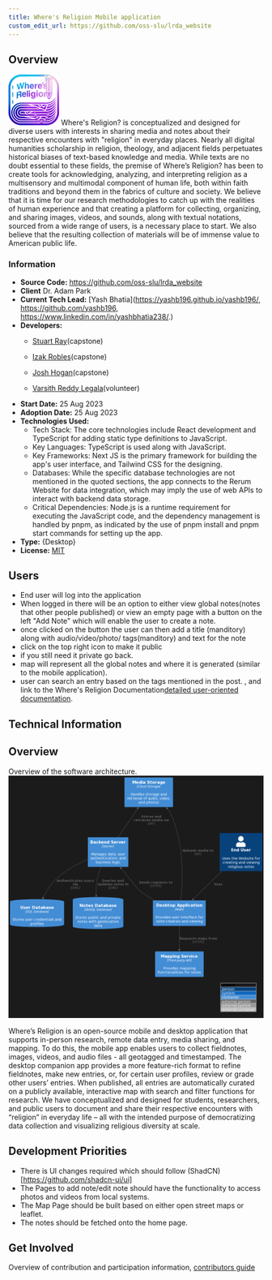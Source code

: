 ```yaml
---
title: Where's Religion Mobile application
custom_edit_url: https://github.com/oss-slu/lrda_website
---
```


## Overview

![Alt](100x100.png) Where's Religion? is conceptualized and designed for diverse users with interests in sharing media and notes about their respective encounters with "religion" in everyday places. Nearly all digital humanities scholarship in religion, theology, and adjacent fields perpetuates historical biases of text-based knowledge and media. While texts are no doubt essential to these fields, the premise of Where’s Religion? has been to create tools for acknowledging, analyzing, and interpreting religion as a multisensory and multimodal component of human life, both within faith traditions and beyond them in the fabrics of culture and society. We believe that it is time for our research methodologies to catch up with the realities of human experience and that creating a platform for collecting, organizing, and sharing images, videos, and sounds, along with textual notations, sourced from a wide range of users, is a necessary place to start. We also believe that the resulting collection of materials will be of immense value to American public life.

### Information

- **Source Code:** <https://github.com/oss-slu/lrda_website>
- **Client** Dr. Adam Park
- **Current Tech Lead:** [Yash Bhatia](https://yashb196.github.io/yashb196/, https://github.com/yashb196, https://www.linkedin.com/in/yashbhatia238/.)
- **Developers:**
  - [Stuart Ray](https://github.com/Stuartwastaken)(capstone)
  - [Izak Robles](https://github.com/izakrobles)(capstone)
  - [Josh Hogan](https://github.com/Josh-Hogan-87)(capstone)

  - [Varsith Reddy Legala](https://github.com/VarsithReddyLegala)(volunteer)
- **Start Date:** 25 Aug 2023
- **Adoption Date:** 25 Aug 2023
- **Technologies Used:** 
  - Tech Stack: The core technologies include React development and TypeScript for adding static type definitions to JavaScript​​.
  - Key Languages: TypeScript is used along with JavaScript​​​​.
  - Key Frameworks: Next JS is the primary framework for building the app's user interface, and Tailwind CSS for the designing​​.
  - Databases: While the specific database technologies are not mentioned in the quoted sections, the app connects to the Rerum Website for data integration, which may imply the use of web APIs to interact with backend data storage​​.
  - Critical Dependencies: Node.js is a runtime requirement for executing the JavaScript code, and the dependency management is handled by pnpm, as indicated by the use of pnpm install and pnpm start commands for setting up the app​​​​​​.
- **Type:** {Desktop}
- **License:** [MIT](https://opensource.org/license/mit/)

## Users

- End user will log into the application 
- When logged in there will be an option to either view global notes(notes that other people published) or view an empty page with a button on the left "Add Note" which will enable the user to create a note.
- once clicked on the button the user can then add a title (manditory) along with audio/video/photo/ tags(manditory) and text for the note 
- click on the top right icon to make it public
- if you still need it private go back.
- map will represent all the global notes and where it is generated (similar to the mobile application).
- user can search an entry based on the tags mentioned in the post.
, and link to the Where's Religion Documentation[detailed user-oriented documentation](https://github.com/oss-slu/lrda_website/blob/main/README.md).

## Technical Information

## Overview
Overview of the software architecture.
![Software Architecture](architecture.png)

Where’s Religion is an open-source mobile and desktop application that supports in-person research, remote data entry, media sharing, and mapping. To do this, the mobile app enables users to collect fieldnotes, images, videos, and audio files - all geotagged and timestamped. The desktop companion app provides a more feature-rich format to refine fieldnotes, make new entries, or, for certain user profiles, review or grade other users’ entries. When published, all entries are automatically curated on a publicly available, interactive map with search and filter functions for research. We have conceptualized and designed for students, researchers, and public users to document and share their respective encounters with “religion” in everyday life – all with the intended purpose of democratizing data collection and visualizing religious diversity at scale.

## Development Priorities

- There is UI changes required which should follow (ShadCN)[https://github.com/shadcn-ui/ui]
- The Pages to add note/edit note should have the functionality to access photos and videos from local systems.
- The Map Page should be built based on either open street maps or leaflet.
- The notes should be fetched onto the home page.

## Get Involved

Overview of contribution and participation information, [contributors guide](https://github.com/oss-slu/lrda_website/blob/main/README.md)

